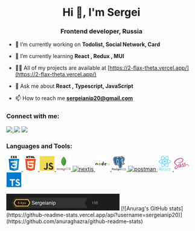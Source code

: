 
<h1 align="center">Hi 👋, I'm Sergei</h1>
<h3 align="center">Frontend developer, Russia</h3>

- 🔭 I’m currently working on **Todolist, Social Network, Card**

- 🌱 I’m currently learning **React , Redux , MUI**

- 👨‍💻 All of my projects are available at [https://2-flax-theta.vercel.app/](https://2-flax-theta.vercel.app/)

- 💬 Ask me about **React , Typescript, JavaScript**

- 📫 How to reach me **sergeianip20@gmail.com**

<h3 align="left">Connect with me:</h3>
<p align="left">
<a href="">  <img src="https://github.com/gauravghongde/social-icons/blob/master/SVG/Color/Gmail.svg" /> </a>
 <a href="https://t.me/sergeianip"> <img src="https://github.com/gauravghongde/social-icons/blob/master/SVG/Color/Telegram.svg" /></a>
 <a href="https://vk.com/sergei2197"><img  src="https://github.com/gauravghongde/social-icons/blob/master/SVG/Color/VK.svg"/></a>
</p>

<h3 align="left">Languages and Tools:</h3>
<p align="left"> <a href="https://www.w3schools.com/css/" target="_blank" rel="noreferrer"> <img src="https://raw.githubusercontent.com/devicons/devicon/master/icons/css3/css3-original-wordmark.svg" alt="css3" width="40" height="40"/> </a> <a href="https://www.w3.org/html/" target="_blank" rel="noreferrer"> <img src="https://raw.githubusercontent.com/devicons/devicon/master/icons/html5/html5-original-wordmark.svg" alt="html5" width="40" height="40"/> </a> <a href="https://developer.mozilla.org/en-US/docs/Web/JavaScript" target="_blank" rel="noreferrer"> <img src="https://raw.githubusercontent.com/devicons/devicon/master/icons/javascript/javascript-original.svg" alt="javascript" width="40" height="40"/> </a> <a href="https://www.mongodb.com/" target="_blank" rel="noreferrer"> <img src="https://raw.githubusercontent.com/devicons/devicon/master/icons/mongodb/mongodb-original-wordmark.svg" alt="mongodb" width="40" height="40"/> </a> <a href="https://nextjs.org/" target="_blank" rel="noreferrer"> <img src="https://cdn.worldvectorlogo.com/logos/nextjs-2.svg" alt="nextjs" width="40" height="40"/> </a> <a href="https://nodejs.org" target="_blank" rel="noreferrer"> <img src="https://raw.githubusercontent.com/devicons/devicon/master/icons/nodejs/nodejs-original-wordmark.svg" alt="nodejs" width="40" height="40"/> </a> <a href="https://www.postgresql.org" target="_blank" rel="noreferrer"> <img src="https://raw.githubusercontent.com/devicons/devicon/master/icons/postgresql/postgresql-original-wordmark.svg" alt="postgresql" width="40" height="40"/> </a> <a href="https://postman.com" target="_blank" rel="noreferrer"> <img src="https://www.vectorlogo.zone/logos/getpostman/getpostman-icon.svg" alt="postman" width="40" height="40"/> </a> <a href="https://reactjs.org/" target="_blank" rel="noreferrer"> <img src="https://raw.githubusercontent.com/devicons/devicon/master/icons/react/react-original-wordmark.svg" alt="react" width="40" height="40"/> </a> <a href="https://sass-lang.com" target="_blank" rel="noreferrer"> <img src="https://raw.githubusercontent.com/devicons/devicon/master/icons/sass/sass-original.svg" alt="sass" width="40" height="40"/> </a> <a href="https://www.typescriptlang.org/" target="_blank" rel="noreferrer"> <img src="https://raw.githubusercontent.com/devicons/devicon/master/icons/typescript/typescript-original.svg" alt="typescript" width="40" height="40"/> </a> </p>

  <img src="https://github.com/sergeianip20/sergeianip20/blob/main/assets/codes.jpg" />
  [![Anurag's GitHub stats](https://github-readme-stats.vercel.app/api?username=sergeianip20)](https://github.com/anuraghazra/github-readme-stats)
<!--"
**sergeianip20/sergeianip20** is a ✨ _special_ ✨ repository because its `README.md` (this file) appears on your GitHub profile.

Here are some ideas to get you started:

- 🔭 I’m currently working on ...
- 🌱 I’m currently learning ...
- 👯 I’m looking to collaborate on ...
- 🤔 I’m looking for help with ...
- 💬 Ask me about ...
- 📫 How to reach me: ...
- 😄 Pronouns: ...
- ⚡ Fun fact: ...
-->
